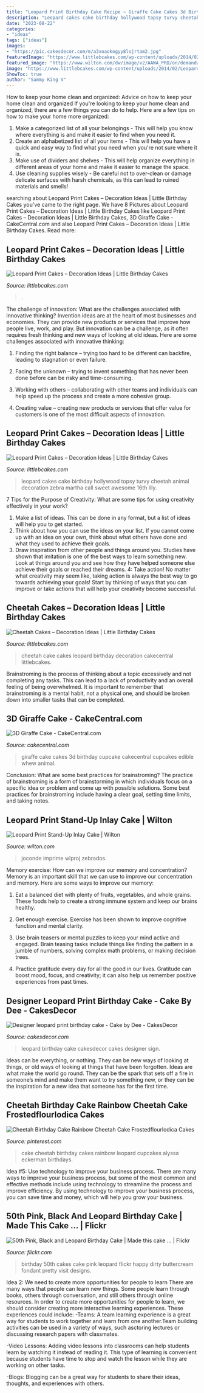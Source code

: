 ```yaml
---
title: "Leopard Print Birthday Cake Recipe ~ Giraffe Cake Cakes 3d Birthday Cupcake Cakecentral Cupcakes Edible Whew Animal"
description: "Leopard cakes cake birthday hollywood topsy turvy cheetah animal decoration zebra martha call sweet awesome 16th lily"
date: "2023-08-22"
categories:
- "ideas"
tags: ["ideas"]
images:
- "https://pic.cakesdecor.com/m/a3xoaokogyy8lsjrtam2.jpg"
featuredImage: "https://www.littlebcakes.com/wp-content/uploads/2014/02/Leopard-Print-Cake-Ideas-767x1024.jpg"
featured_image: "https://www.wilton.com/dw/image/v2/AAWA_PRD/on/demandware.static/-/Sites-wilton-project-master/default/dw58cbd67a/images/project/WLPROJ-7998/Leopard Print Stand-Up Inlay Cake.jpg?sw=1000&amp;sh=1000&amp;sm=fit"
image: "https://www.littlebcakes.com/wp-content/uploads/2014/02/Leopard-Print-Cake-Ideas-767x1024.jpg"
ShowToc: true
author: "Sammy King V"
---
```



How to keep your home clean and organized: Advice on how to keep your home clean and organized
If you're looking to keep your home clean and organized, there are a few things you can do to help. Here are a few tips on how to make your home more organized: 
1. Make a categorized list of all your belongings - This will help you know where everything is and make it easier to find when you need it. 
2. Create an alphabetized list of all your items - This will help you have a quick and easy way to find what you need when you're not sure where it is. 
3. Make use of dividers and shelves - This will help organize everything in different areas of your home and make it easier to manage the space. 
4. Use cleaning supplies wisely - Be careful not to over-clean or damage delicate surfaces with harsh chemicals, as this can lead to ruined materials and smells!

	

		
searching about Leopard Print Cakes – Decoration Ideas | Little Birthday Cakes you've came to the right page. We have 8 Pictures about Leopard Print Cakes – Decoration Ideas | Little Birthday Cakes like Leopard Print Cakes – Decoration Ideas | Little Birthday Cakes, 3D Giraffe Cake - CakeCentral.com and also Leopard Print Cakes – Decoration Ideas | Little Birthday Cakes. Read more:
		
    
## Leopard Print Cakes – Decoration Ideas | Little Birthday Cakes

<img loading=lazy src="https://www.littlebcakes.com/wp-content/uploads/2014/02/Leopard-Print-Cake-Ideas-767x1024.jpg" onerror="this.onerror=null;this.src='https://tse2.mm.bing.net/th?id=OIP.JIJIzbMKTlB4tiGHmdJIBQHaJ4&amp;pid=15.1';" alt="Leopard Print Cakes – Decoration Ideas | Little Birthday Cakes">

_Source: littlebcakes.com_

>. 

	

The challenge of innovation: What are the challenges associated with innovative thinking?
Invention ideas are at the heart of most businesses and economies. They can provide new products or services that improve how people live, work, and play. But innovation can be a challenge, as it often requires fresh thinking and new ways of looking at old ideas. Here are some challenges associated with innovative thinking:
1) Finding the right balance – trying too hard to be different can backfire, leading to stagnation or even failure.

2) Facing the unknown – trying to invent something that has never been done before can be risky and time-consuming.

3) Working with others – collaborating with other teams and individuals can help speed up the process and create a more cohesive group.

4) Creating value – creating new products or services that offer value for customers is one of the most difficult aspects of innovation.

    
## Leopard Print Cakes – Decoration Ideas | Little Birthday Cakes

<img loading=lazy src="http://www.littlebcakes.com/wp-content/uploads/2014/02/Leopard-Print-Cakes.jpg" onerror="this.onerror=null;this.src='https://tse2.mm.bing.net/th?id=OIP.htNJVUMCoQWyyKhK5hyFagHaJj&amp;pid=15.1';" alt="Leopard Print Cakes – Decoration Ideas | Little Birthday Cakes">

_Source: littlebcakes.com_

>leopard cakes cake birthday hollywood topsy turvy cheetah animal decoration zebra martha call sweet awesome 16th lily. 

	

7 Tips for the Purpose of Creativity: What are some tips for using creativity effectively in your work?
1. Make a list of ideas. This can be done in any format, but a list of ideas will help you to get started.
2. Think about how you can use the ideas on your list. If you cannot come up with an idea on your own, think about what others have done and what they used to achieve their goals.
3. Draw inspiration from other people and things around you. Studies have shown that imitation is one of the best ways to learn something new. Look at things around you and see how they have helped someone else achieve their goals or reached their dreams.
4: Take action! No matter what creativity may seem like, taking action is always the best way to go towards achieving your goals! Start by thinking of ways that you can improve or take actions that will help your creativity become successful.

    
## Cheetah Cakes – Decoration Ideas | Little Birthday Cakes

<img loading=lazy src="http://www.littlebcakes.com/wp-content/uploads/2014/02/Cheetah-Cakes-Pictures.jpg" onerror="this.onerror=null;this.src='https://tse1.mm.bing.net/th?id=OIP.5NS714f2F-Ea1bpK9q1DSAHaJ4&amp;pid=15.1';" alt="Cheetah Cakes – Decoration Ideas | Little Birthday Cakes">

_Source: littlebcakes.com_

>cheetah cake cakes leopard birthday decoration cakecentral littlebcakes. 

	

Brainstroming is the process of thinking about a topic excessively and not completing any tasks. This can lead to a lack of productivity and an overall feeling of being overwhelmed. It is important to remember that brainstroming is a mental habit, not a physical one, and should be broken down into smaller tasks that can be completed.

    
## 3D Giraffe Cake - CakeCentral.com

<img loading=lazy src="http://cdn001.cakecentral.com/gallery/2015/03/100x100_75505449uN_3d-giraffe-cake.jpg" onerror="this.onerror=null;this.src='https://tse4.mm.bing.net/th?id=OIP.Qmf2oO53tuHeSsZTkDnWfgHaJ4&amp;pid=15.1';" alt="3D Giraffe Cake - CakeCentral.com">

_Source: cakecentral.com_

>giraffe cake cakes 3d birthday cupcake cakecentral cupcakes edible whew animal. 

	

Conclusion: What are some best practices for brainstroming?
The practice of brainstroming is a form of brainstorming in which individuals focus on a specific idea or problem and come up with possible solutions. Some best practices for brainstroming include having a clear goal, setting time limits, and taking notes.

    
## Leopard Print Stand-Up Inlay Cake | Wilton

<img loading=lazy src="https://www.wilton.com/dw/image/v2/AAWA_PRD/on/demandware.static/-/Sites-wilton-project-master/default/dw58cbd67a/images/project/WLPROJ-7998/Leopard Print Stand-Up Inlay Cake.jpg?sw=1000&amp;sh=1000&amp;sm=fit" onerror="this.onerror=null;this.src='https://tse1.mm.bing.net/th?id=OIP.df_0WGbhe2AqqCoO4B-4cgHaHa&amp;pid=15.1';" alt="Leopard Print Stand-Up Inlay Cake | Wilton">

_Source: wilton.com_

>joconde imprime wlproj zebrados. 

	

Memory exercise: How can we improve our memory and concentration?
Memory is an important skill that we can use to improve our concentration and memory. Here are some ways to improve our memory:
1. Eat a balanced diet with plenty of fruits, vegetables, and whole grains. These foods help to create a strong immune system and keep our brains healthy.

2. Get enough exercise. Exercise has been shown to improve cognitive function and mental clarity.

3. Use brain teasers or mental puzzles to keep your mind active and engaged. Brain teasing tasks include things like finding the pattern in a jumble of numbers, solving complex math problems, or making decision trees.

4. Practice gratitude every day for all the good in our lives. Gratitude can boost mood, focus, and creativity; it can also help us remember positive experiences from past times.

    
## Designer Leopard Print Birthday Cake - Cake By Dee - CakesDecor

<img loading=lazy src="https://pic.cakesdecor.com/m/a3xoaokogyy8lsjrtam2.jpg" onerror="this.onerror=null;this.src='https://tse4.mm.bing.net/th?id=OIP.DWoR4Wkf6A3F3sZC2f06TgHaHa&amp;pid=15.1';" alt="Designer leopard print birthday cake - Cake by Dee - CakesDecor">

_Source: cakesdecor.com_

>leopard birthday cake cakesdecor cakes designer sign. 

	

Ideas can be everything, or nothing. They can be new ways of looking at things, or old ways of looking at things that have been forgotten. Ideas are what make the world go round. They can be the spark that sets off a fire in someone’s mind and make them want to try something new, or they can be the inspiration for a new idea that someone has for the first time.

    
## Cheetah Birthday Cake Rainbow Cheetah Cake Frostedflourlodica Cakes

<img loading=lazy src="https://i.pinimg.com/736x/fa/77/cd/fa77cde0206c6784f7ef5348a469607c.jpg" onerror="this.onerror=null;this.src='https://tse1.mm.bing.net/th?id=OIP.81DPP6uLCNdxJCu1rR6ptAHaJ3&amp;pid=15.1';" alt="Cheetah Birthday Cake Rainbow Cheetah Cake Frostedflourlodica Cakes">

_Source: pinterest.com_

>cake cheetah birthday cakes rainbow leopard cupcakes alyssa eckerman birthdays. 

	

Idea #5: Use technology to improve your business process.
There are many ways to improve your business process, but some of the most common and effective methods include using technology to streamline the process and improve efficiency. By using technology to improve your business process, you can save time and money, which will help you grow your business.

    
## 50th Pink, Black And Leopard Birthday Cake | Made This Cake … | Flickr

<img loading=lazy src="https://c2.staticflickr.com/6/5154/5801430694_d5e77d6824_b.jpg" onerror="this.onerror=null;this.src='https://tse3.mm.bing.net/th?id=OIP.6Q7p5StwJjLK16hDAwz7kwHaLG&amp;pid=15.1';" alt="50th Pink, Black and Leopard Birthday Cake | Made this cake … | Flickr">

_Source: flickr.com_

>birthday 50th cakes cake pink leopard flickr happy dirty buttercream fondant pretty visit designs. 

	

Idea 2: We need to create more opportunities for people to learn
There are many ways that people can learn new things. Some people learn through books, others through conversation, and still others through online resources. In order to create more opportunities for people to learn, we should consider creating more interactive learning experiences. These experiences could include:
-Teams: A team learning experience is a great way for students to work together and learn from one another.Team building activities can be used in a variety of ways, such asctoring lectures or discussing research papers with classmates.

-Video Lessons: Adding video lessons into classrooms can help students learn by watching it instead of reading it. This type of learning is convenient because students have time to stop and watch the lesson while they are working on other tasks.

-Blogs: Blogging can be a great way for students to share their ideas, thoughts, and experiences with others.

